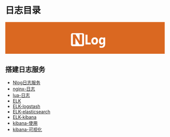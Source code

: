 # 日志目录

<div align="center">
    <img src="https://github.com/xuanchengsunjin/Jim_note/blob/sandbox/resource/img/tool/nlog_logo.png" width="900px">
</div>

## 搭建日志服务

- [Nlog日志服务](https://github.com/xuanchengsunjin/Jim_note/blob/sandbox/note/tool/journal/nlog.md)
- [nginx-日志](https://github.com/xuanchengsunjin/Jim_note/blob/sandbox/note/tool/journal/nginx_log.md)
- [lua-日志](https://github.com/xuanchengsunjin/Jim_note/blob/sandbox/note/tool/journal/lua_log.md)
- [ELK](https://github.com/xuanchengsunjin/Jim_note/blob/sandbox/note/tool/journal/elk.md)
- [ELK-logstash](https://github.com/xuanchengsunjin/Jim_note/blob/sandbox/note/tool/journal/nlog.md)
- [ELK-elasticsearch](https://github.com/xuanchengsunjin/Jim_note/blob/sandbox/note/database/elasticsearch/install.md)
- [ELK-kibana](https://github.com/xuanchengsunjin/Jim_note/blob/sandbox/note/tool/journal/kibana.md)
- [kibana-使用](https://www.cnblogs.com/cjsblog/p/9476813.html)
- [kibana-可视化](https://www.elastic.co/cn/products/kibana)

